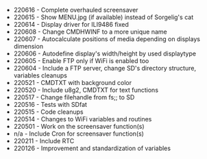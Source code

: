 
- 220616 - Complete overhauled screensaver
- 220615 - Show MENU.jpg (if available) instead of Sorgelig's cat
- 220614 - Display driver for ILI9486 fixed
- 220608 - Change CMDHWINF to a more unique name
- 220607 - Autocalculate positions of media depending on displays dimension
- 220606 - Autodefine display's width/height by used displaytype
- 220605 - Enable FTP only if WiFi is enabled too
- 220604 - Include a FTP server, change SD's directory structure, variables cleanups
- 220521 - CMDTXT with background color
- 220520 - Include u8g2, CMDTXT for text functions
- 220517 - Change filehandle from fs;; to SD
- 220516 - Tests with SDfat
- 220515 - Code cleanups
- 220514 - Changes to WiFi variables and routines
- 220501 - Work on the screensaver function(s)
- n/a    - Include Cron for screensaver function(s)
- 220211 - Include RTC
- 220126 - Improvement and standardization of variables
